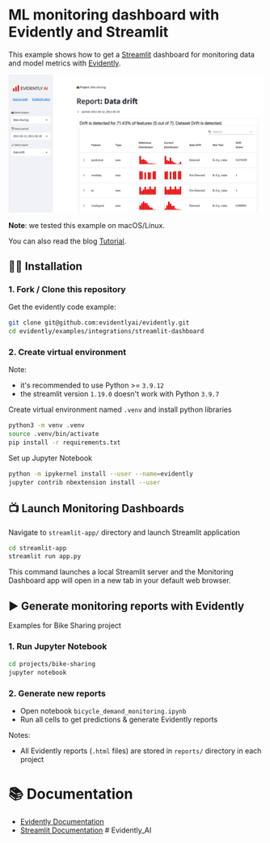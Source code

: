 # ML monitoring dashboard with Evidently and Streamlit

This example shows how to get a [Streamlit](https://github.com/streamlit/streamlit.git) dashboard for monitoring data and model metrics with [Evidently](https://github.com/evidentlyai/evidently.git).

![Evidently dashboard with Streamlit](streamlit-app/static/preview.png "Dashboard preview")

**Note**: we tested this example on macOS/Linux.

You can also read the blog [Tutorial](https://www.evidentlyai.com/blog/ml-model-monitoring-dashboard-tutorial).

## :woman_technologist: Installation

### 1. Fork / Clone this repository

Get the evidently code example:

```bash
git clone git@github.com:evidentlyai/evidently.git
cd evidently/examples/integrations/streamlit-dashboard
```

### 2. Create virtual environment

Note: 

- it's recommended to use Python >= `3.9.12`
- the streamlit version `1.19.0` doesn't work with Python `3.9.7`

Create virtual environment named `.venv` and install python libraries
```bash
python3 -m venv .venv
source .venv/bin/activate
pip install -r requirements.txt
```


Set up Jupyter Notebook
```bash
python -m ipykernel install --user --name=evidently
jupyter contrib nbextension install --user
```


## :tv: Launch Monitoring Dashboards 

Navigate to `streamlit-app/` directory and launch Streamlit application
```bash
cd streamlit-app 
streamlit run app.py
```
This command launches a local Streamlit server and the Monitoring Dashboard app will open in a new tab in your default web browser. 

## :arrow_forward: Generate monitoring reports with Evidently
Examples for Bike Sharing project

### 1. Run Jupyter Notebook

```bash
cd projects/bike-sharing
jupyter notebook
```

### 2. Generate new reports 

- Open notebook `bicycle_demand_monitoring.ipynb`
- Run all cells to get predictions & generate Evidently reports

Notes: 
- All Evidently reports (`.html` files) are stored in `reports/` directory in each project



# :books: Documentation

- [Evidently Documentation](https://docs.evidentlyai.com) 
- [Streamlit Documentation](https://docs.streamlit.io/library/get-started_)
#   E v i d e n t l y _ A I 
 
 